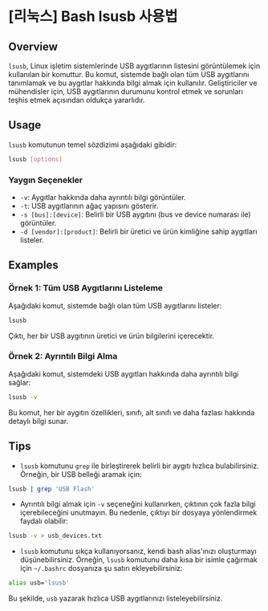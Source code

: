 # [리눅스] Bash lsusb 사용법

## Overview
`lsusb`, Linux işletim sistemlerinde USB aygıtlarının listesini görüntülemek için kullanılan bir komuttur. Bu komut, sistemde bağlı olan tüm USB aygıtlarını tanımlamak ve bu aygıtlar hakkında bilgi almak için kullanılır. Geliştiriciler ve mühendisler için, USB aygıtlarının durumunu kontrol etmek ve sorunları teşhis etmek açısından oldukça yararlıdır.

## Usage
`lsusb` komutunun temel sözdizimi aşağıdaki gibidir:

```bash
lsusb [options]
```

### Yaygın Seçenekler
- `-v`: Aygıtlar hakkında daha ayrıntılı bilgi görüntüler.
- `-t`: USB aygıtlarının ağaç yapısını gösterir.
- `-s [bus]:[device]`: Belirli bir USB aygıtını (bus ve device numarası ile) görüntüler.
- `-d [vendor]:[product]`: Belirli bir üretici ve ürün kimliğine sahip aygıtları listeler.

## Examples
### Örnek 1: Tüm USB Aygıtlarını Listeleme
Aşağıdaki komut, sistemde bağlı olan tüm USB aygıtlarını listeler:

```bash
lsusb
```

Çıktı, her bir USB aygıtının üretici ve ürün bilgilerini içerecektir.

### Örnek 2: Ayrıntılı Bilgi Alma
Aşağıdaki komut, sistemdeki USB aygıtları hakkında daha ayrıntılı bilgi sağlar:

```bash
lsusb -v
```

Bu komut, her bir aygıtın özellikleri, sınıfı, alt sınıfı ve daha fazlası hakkında detaylı bilgi sunar.

## Tips
- `lsusb` komutunu `grep` ile birleştirerek belirli bir aygıtı hızlıca bulabilirsiniz. Örneğin, bir USB belleği aramak için:

```bash
lsusb | grep 'USB Flash'
```

- Ayrıntılı bilgi almak için `-v` seçeneğini kullanırken, çıktının çok fazla bilgi içerebileceğini unutmayın. Bu nedenle, çıktıyı bir dosyaya yönlendirmek faydalı olabilir:

```bash
lsusb -v > usb_devices.txt
```

- `lsusb` komutunu sıkça kullanıyorsanız, kendi bash alias'ınızı oluşturmayı düşünebilirsiniz. Örneğin, `lsusb` komutunu daha kısa bir isimle çağırmak için `~/.bashrc` dosyanıza şu satırı ekleyebilirsiniz:

```bash
alias usb='lsusb'
```

Bu şekilde, `usb` yazarak hızlıca USB aygıtlarınızı listeleyebilirsiniz.
